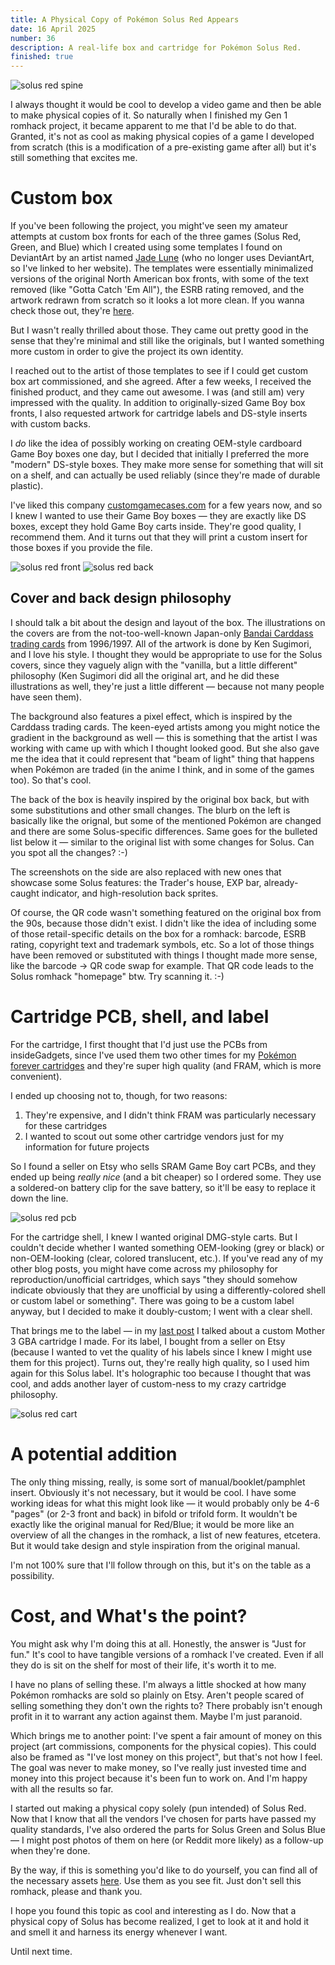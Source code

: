 ```yaml
---
title: A Physical Copy of Pokémon Solus Red Appears
date: 16 April 2025
number: 36
description: A real-life box and cartridge for Pokémon Solus Red.
finished: true
---
```


![solus red spine](../static/images/physical-solus/solus-red-spine.jpeg "solus red spine")

I always thought it would be cool to develop a video game and then be able to make physical copies of it. So naturally when I finished my Gen 1 romhack project, it became apparent to me that I'd be able to do that. Granted, it's not as cool as making physical copies of a game I developed from scratch (this is a modification of a pre-existing game after all) but it's still something that excites me.

# Custom box

If you've been following the project, you might've seen my amateur attempts at custom box fronts for each of the three games (Solus Red, Green, and Blue) which I created using some templates I found on DeviantArt by an artist named [Jade Lune](https://systemrift.com/) (who no longer uses DeviantArt, so I've linked to her website). The templates were essentially minimalized versions of the original North American box fronts, with some of the text removed (like "Gotta Catch 'Em All"), the ESRB rating removed, and the artwork redrawn from scratch so it looks a lot more clean. If you wanna check those out, they're [here](https://github.com/Dechrissen/poke-solus-rgb/tree/master/physical/old).

But I wasn't really thrilled about those. They came out pretty good in the sense that they're minimal and still like the originals, but I wanted something more custom in order to give the project its own identity.

I reached out to the artist of those templates to see if I could get custom box art commissioned, and she agreed. After a few weeks, I received the finished product, and they came out awesome. I was (and still am) very impressed with the quality. In addition to originally-sized Game Boy box fronts, I also requested artwork for cartridge labels and DS-style inserts with custom backs.

I _do_ like the idea of possibly working on creating OEM-style cardboard Game Boy boxes one day, but I decided that initially I preferred the more "modern" DS-style boxes. They make more sense for something that will sit on a shelf, and can actually be used reliably (since they're made of durable plastic).

I've liked this company [customgamecases.com](https://www.customgamecases.com/) for a few years now, and so I knew I wanted to use their Game Boy boxes — they are exactly like DS boxes, except they hold Game Boy carts inside. They're good quality, I recommend them. And it turns out that they will print a custom insert for those boxes if you provide the file.

![solus red front](../static/images/physical-solus/solus-red-front.jpeg "solus red front")
![solus red back](../static/images/physical-solus/solus-red-back.jpeg "solus red back")

## Cover and back design philosophy

I should talk a bit about the design and layout of the box. The illustrations on the covers are from the not-too-well-known Japan-only [Bandai Carddass trading cards](https://m.bulbapedia.bulbagarden.net/wiki/Pocket_Monsters_Carddass_Trading_Cards) from 1996/1997. All of the artwork is done by Ken Sugimori, and I love his style. I thought they would be appropriate to use for the Solus covers, since they vaguely align with the "vanilla, but a little different" philosophy (Ken Sugimori did all the original art, and he did these illustrations as well, they're just a little different — because not many people have seen them).

The background also features a pixel effect, which is inspired by the Carddass trading cards. The keen-eyed artists among you might notice the gradient in the background as well — this is something that the artist I was working with came up with which I thought looked good. But she also gave me the idea that it could represent that "beam of light" thing that happens when Pokémon are traded (in the anime I think, and in some of the games too). So that's cool.

The back of the box is heavily inspired by the original box back, but with some substitutions and other small changes. The blurb on the left is basically like the orignal, but some of the mentioned Pokémon are changed and there are some Solus-specific differences. Same goes for the bulleted list below it — similar to the original list with some changes for Solus. Can you spot all the changes? :-)

The screenshots on the side are also replaced with new ones that showcase some Solus features: the Trader's house, EXP bar, already-caught indicator, and high-resolution back sprites.

Of course, the QR code wasn't something featured on the original box from the 90s, because those didn't exist. I didn't like the idea of including some of those retail-specific details on the box for a romhack: barcode, ESRB rating, copyright text and trademark symbols, etc. So a lot of those things have been removed or substituted with things I thought made more sense, like the barcode → QR code swap for example. That QR code leads to the Solus romhack "homepage" btw. Try scanning it. :-)

# Cartridge PCB, shell, and label

For the cartridge, I first thought that I'd just use the PCBs from insideGadgets, since I've used them two other times for my [Pokémon forever cartridges](https://www.derekandersen.net/blog/pokemon-forever-cartridges) and they're super high quality (and FRAM, which is more convenient).

I ended up choosing not to, though, for two reasons:
1. They're expensive, and I didn't think FRAM was particularly necessary for these cartridges
2. I wanted to scout out some other cartridge vendors just for my information for future projects

So I found a seller on Etsy who sells SRAM Game Boy cart PCBs, and they ended up being _really nice_ (and a bit cheaper) so I ordered some. They use a soldered-on battery clip for the save battery, so it'll be easy to replace it down the line.

![solus red pcb](../static/images/physical-solus/solus-red-pcb.jpeg "solus red pcb")

For the cartridge shell, I knew I wanted original DMG-style carts. But I couldn't decide whether I wanted something OEM-looking (grey or black) or non-OEM-looking (clear, colored translucent, etc.). If you've read any of my other blog posts, you might have come across my philosophy for reproduction/unofficial cartridges, which says "they should somehow indicate obviously that they are unofficial by using a differently-colored shell or custom label or something". There was going to be a custom label anyway, but I decided to make it doubly-custom; I went with a clear shell.

That brings me to the label — in my [last post](https://www.derekandersen.net/blog/mother-3-cartridge) I talked about a custom Mother 3 GBA cartridge I made. For its label, I bought from a seller on Etsy (because I wanted to vet the quality of his labels since I knew I might use them for this project). Turns out, they're really high quality, so I used him again for this Solus label. It's holographic too because I thought that was cool, and adds another layer of custom-ness to my crazy cartridge philosophy.

![solus red cart](../static/images/physical-solus/solus-red-cart.jpeg "solus red cart")

# A potential addition

The only thing missing, really, is some sort of manual/booklet/pamphlet insert. Obviously it's not necessary, but it would be cool. I have some working ideas for what this might look like — it would probably only be 4-6 "pages" (or 2-3 front and back) in bifold or trifold form. It wouldn't be exactly like the original manual for Red/Blue; it would be more like an overview of all the changes in the romhack, a list of new features, etcetera. But it would take design and style inspiration from the original manual.

I'm not 100% sure that I'll follow through on this, but it's on the table as a possibility.

# Cost, and What's the point?

You might ask why I'm doing this at all. Honestly, the answer is "Just for fun." It's cool to have tangible versions of a romhack I've created. Even if all they do is sit on the shelf for most of their life, it's worth it to me.

I have no plans of selling these. I'm always a little shocked at how many Pokémon romhacks are sold so plainly on Etsy. Aren't people scared of selling something they don't own the rights to? There probably isn't enough profit in it to warrant any action against them. Maybe I'm just paranoid.

Which brings me to another point: I've spent a fair amount of money on this project (art commissions, components for the physical copies). This could also be framed as "I've lost money on this project", but that's not how I feel. The goal was never to make money, so I've really just invested time and money into this project because it's been fun to work on. And I'm happy with all the results so far.

I started out making a physical copy solely (pun intended) of Solus Red. Now that I know that all the vendors I've chosen for parts have passed my quality standards, I've also ordered the parts for Solus Green and Solus Blue — I might post photos of them on here (or Reddit more likely) as a follow-up when they're done.

By the way, if this is something you'd like to do yourself, you can find all of the necessary assets [here](https://github.com/Dechrissen/poke-solus-rgb/blob/master/physical). Use them as you see fit. Just don't sell this romhack, please and thank you.

I hope you found this topic as cool and interesting as I do. Now that a physical copy of Solus has become realized, I get to look at it and hold it and smell it and harness its energy whenever I want.

Until next time.